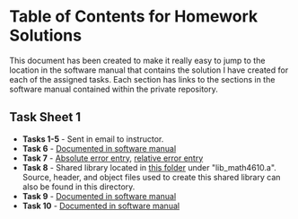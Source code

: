 # Table of Contents for Homework Solutions
This document has been created to make it really easy to jump to the location in the software manual that contains the solution I have created for
each of the assigned tasks. Each section has links to the sections in the software manual contained within the private repository.

## Task Sheet 1
* __Tasks 1-5__ - Sent in email to instructor.
* __Task 6__ - [Documented in software manual](https://github.com/ethanancell/math4610/blob/master/software_manual/software_manual.md#approximation-of-derivative-using-difference-quotient-task-sheet-1---task-6)
* __Task 7__ - [Absolute error entry](https://github.com/ethanancell/math4610/blob/master/software_manual/software_manual.md#absolute-error), [relative error entry](https://github.com/ethanancell/math4610/blob/master/software_manual/software_manual.md#relative-error)
* __Task 8__ - Shared library located in [this folder](https://github.com/ethanancell/math4610/tree/master/shared_library) under "lib_math4610.a". Source, header, and object files used to create this shared library can also be found in this directory.
* __Task 9__ - [Documented in software manual](https://github.com/ethanancell/math4610/blob/master/software_manual/software_manual.md#derivative-of-exponential-function-at-pi-task-sheet-1---task-9)
* __Task 10__ - [Documented in software manual](https://github.com/ethanancell/math4610/blob/master/software_manual/software_manual.md#a-write-up-on-absolute-and-relative-errors)
